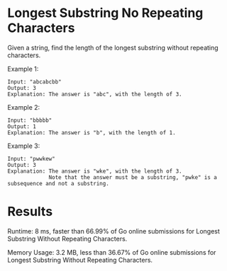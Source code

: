 # Longest Substring No Repeating Characters

Given a string, find the length of the longest substring without repeating characters.

Example 1:
```
Input: "abcabcbb"
Output: 3 
Explanation: The answer is "abc", with the length of 3. 
```
Example 2:
```
Input: "bbbbb"
Output: 1
Explanation: The answer is "b", with the length of 1.
```
Example 3:
```
Input: "pwwkew"
Output: 3
Explanation: The answer is "wke", with the length of 3. 
             Note that the answer must be a substring, "pwke" is a subsequence and not a substring.
```

# Results
Runtime: 8 ms, faster than 66.99% of Go online submissions for Longest Substring Without Repeating Characters.

Memory Usage: 3.2 MB, less than 36.67% of Go online submissions for Longest Substring Without Repeating Characters.
